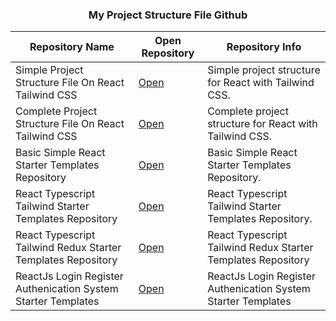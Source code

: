 <h3 align="center">My Project Structure File Github</h3>

| Repository Name | Open Repository | Repository Info |
| --------------- | --------------- | --------------- |
| Simple Project Structure File On React Tailwind CSS | [Open](https://github.com/ikramuzzaman455173/react-tailwind-starter-templates) | Simple project structure for React with Tailwind CSS. |
| Complete Project Structure File On React Tailwind CSS | [Open](https://github.com/ikramuzzaman455173/complete-react-project-setup-structure-file) | Complete project structure for React with Tailwind CSS. |
| Basic Simple React Starter Templates Repository | [Open](https://github.com/ikramuzzaman455173/basic-react-starter-templates) | Basic Simple React Starter Templates Repository. |
| React Typescript Tailwind Starter Templates Repository | [Open](https://github.com/ikramuzzaman455173/react-typescript-tailwind-starter-templates) | React Typescript Tailwind Starter Templates Repository. |
| React Typescript Tailwind Redux Starter Templates Repository | [Open](https://github.com/ikramuzzaman455173/react-typescript-tailwind-redux-starter-template) | React Typescript Tailwind Redux Starter Templates Repository |
| ReactJs Login Register Authenication System Starter Templates | [Open](https://github.com/ikramuzzaman455173/authenication-react-js-starter-template) | ReactJs Login Register Authenication System Starter Templates |




